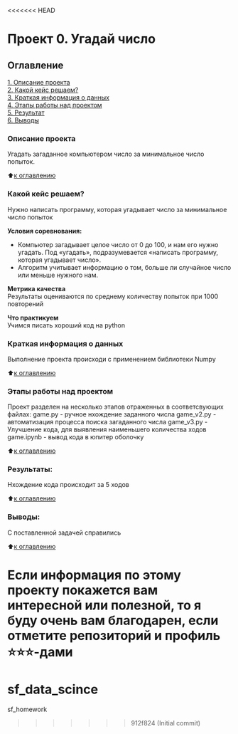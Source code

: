 <<<<<<< HEAD
# Проект 0. Угадай число

## Оглавление  
[1. Описание проекта](.README.md#Описание-проекта)  
[2. Какой кейс решаем?](.README.md#Какой-кейс-решаем)  
[3. Краткая информация о данных](.README.md#Краткая-информация-о-данных)  
[4. Этапы работы над проектом](.README.md#Этапы-работы-над-проектом)  
[5. Результат](.README.md#Результат)    
[6. Выводы](.README.md#Выводы) 

### Описание проекта    
Угадать загаданное компьютером число за минимальное число попыток.

:arrow_up:[к оглавлению](_)


### Какой кейс решаем?    
Нужно написать программу, которая угадывает число за минимальное число попыток

**Условия соревнования:**  
- Компьютер загадывает целое число от 0 до 100, и нам его нужно угадать. Под «угадать», подразумевается «написать программу, которая угадывает число».
- Алгоритм учитывает информацию о том, больше ли случайное число или меньше нужного нам.

**Метрика качества**     
Результаты оцениваются по среднему количеству попыток при 1000 повторений

**Что практикуем**     
Учимся писать хороший код на python


### Краткая информация о данных
Выполнение проекта происходи с применением библиотеки Numpy
  
:arrow_up:[к оглавлению](.README.md#Оглавление)


### Этапы работы над проектом  
Проект разделен на несколько этапов отраженных в соответсвующих файлах:
game.py - ручное нхождение заданного числа
game_v2.py - автоматизация процесса поиска загаданного числа
game_v3.py - Улучшение кода, для выявления наименьшего количества ходов 
game.ipynb - вывод кода в юпитер оболочку

:arrow_up:[к оглавлению](.README.md#Оглавление)


### Результаты:  
Нхождение кода происходит за 5 ходов

:arrow_up:[к оглавлению](.README.md#Оглавление)


### Выводы:  

С поставленной задачей справились

:arrow_up:[к оглавлению](.README.md#Оглавление)


Если информация по этому проекту покажется вам интересной или полезной, то я буду очень вам благодарен, если отметите репозиторий и профиль ⭐️⭐️⭐️-дами
=======
# sf_data_scince
sf_homework
>>>>>>> 912f824 (Initial commit)
